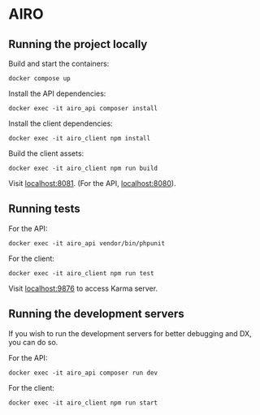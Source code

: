 # AIRO

## Running the project locally

Build and start the containers:

```
docker compose up
```

Install the API dependencies:

```
docker exec -it airo_api composer install

```

Install the client dependencies:

```
docker exec -it airo_client npm install
```

Build the client assets:

```
docker exec -it airo_client npm run build
```

Visit [localhost:8081](http://localhost:8081/). (For the API, [localhost:8080](http://localhost:8080/)).

## Running tests

For the API:

```
docker exec -it airo_api vendor/bin/phpunit
```

For the client:

```
docker exec -it airo_client npm run test
```

Visit [localhost:9876](http://localhost:9876/) to access Karma server.

## Running the development servers

If you wish to run the development servers for better debugging and DX, you can do so.

For the API:

```
docker exec -it airo_api composer run dev
```

For the client:

```
docker exec -it airo_client npm run start
```

